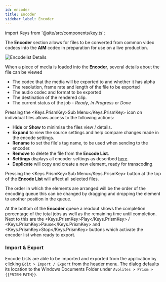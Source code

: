 ```yaml
---
id: encoder
title: Encoder
sidebar_label: Encoder
---
```


import Keys from '@site/src/components/key.ts';

The **Encoder** section allows for files to be converted from common video codecs into the **AIM** codec in preparation for use on a live production.

![Encodelist Details](/prismdocs/images/encoderdetails.png)

When a piece of media is loaded into the **Encoder**, several details about the file can be viewed

- The codec that the media will be exported to and whether it has alpha
- The resolution, frame rate and length of the file to be exported
- The audio codec and format to be exported
- The destination of the rendered clip.
- The current status of the job - _Ready_, _In Progress_ or _Done_

Pressing the <Keys.PrismKey>Sub Menu</Keys.PrismKey> icon on individual files allows access to the following actions:

- **Hide** or **Show** to minimise the files view / details.
- **Expand** to view the source settings and help compare changes made in the encode settings.
- **Rename** to set the file's tag name, to be used when sending to the encoder.
- **Remove** to delete the file from the **Encode List**.
- **Settings** displays all encoder settings as described [here](encoder-settings).
- **Duplicate** will copy and create a new element, ready for transcoding.

Pressing the <Keys.PrismKey>Sub Menu</Keys.PrismKey> button at the top of the **Encode List** will affect all selected files.

The order in which the elements are arranged will be the order of the encoding queue this can be changed by dragging and dropping the element to another position in the queue.

At the bottom of the **Encoder** queue a readout shows the completion percentage of the total jobs as well as the remaining time until completion. Next to this are the <Keys.PrismKey>Play</Keys.PrismKey> / <Keys.PrismKey>Pause</Keys.PrismKey> and <Keys.PrismKey>Stop</Keys.PrismKey> buttons which activate the encoder list when ready to export.

### Import & Export

Encode Lists are able to be imported and exported from the application by clicking `Edit > Import / Export` from the header menu. The dialog defaults its location to the Windows Documents Folder under `Avolites > Prism > {{PRISM-PATH}}`.
